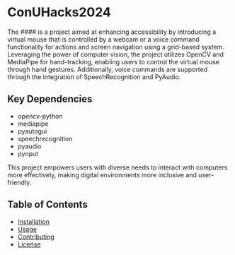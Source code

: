 # ConUHacks2024

The #### is a project aimed at enhancing accessibility by introducing a virtual mouse that is controlled by a webcam or a voice command functionality for actions and screen navigation using a grid-based system. Leveraging the power of computer vision, the project utilizes OpenCV and MediaPipe for hand-tracking, enabling users to control the virtual mouse through hand gestures. Additionally, voice commands are supported through the integration of SpeechRecognition and PyAudio.

## Key Dependencies
- opencv-python
- mediapipe
- pyautogui
- speechrecognition
- pyaudio
- pynput

This project empowers users with diverse needs to interact with computers more effectively, making digital environments more inclusive and user-friendly.

## Table of Contents
- [Installation](#installation)
- [Usage](#usage)
- [Contributing](#contributing)
- [License](#license)
